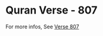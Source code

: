 # Quran Verse - 807 

For more infos, See [Verse 807](https://www.quranbookk.com/quran/search?q=807)